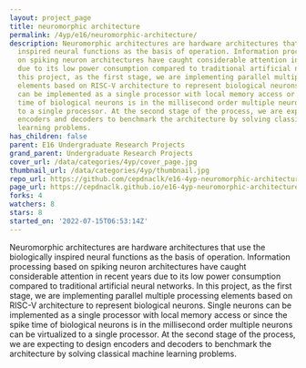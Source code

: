 ```yaml
---
layout: project_page
title: neuromorphic architecture
permalink: /4yp/e16/neuromorphic-architecture/
description: Neuromorphic architectures are hardware architectures that use the biologically
  inspired neural functions as the basis of operation. Information processing based
  on spiking neuron architectures have caught considerable attention in recent years
  due to its low power consumption compared to traditional artificial neural networks.  In
  this project, as the first stage, we are implementing parallel multiple processing
  elements based on RISC-V architecture to represent biological neurons. Single neurons
  can be implemented as a single processor with local memory access or since the spike
  time of biological neurons is in the millisecond order multiple neurons can be virtualized
  to a single processor. At the second stage of the process, we are expecting to design
  encoders and decoders to benchmark the architecture by solving classical machine
  learning problems.
has_children: false
parent: E16 Undergraduate Research Projects
grand_parent: Undergraduate Research Projects
cover_url: /data/categories/4yp/cover_page.jpg
thumbnail_url: /data/categories/4yp/thumbnail.jpg
repo_url: https://github.com/cepdnaclk/e16-4yp-neuromorphic-architecture
page_url: https://cepdnaclk.github.io/e16-4yp-neuromorphic-architecture
forks: 4
watchers: 8
stars: 8
started_on: '2022-07-15T06:53:14Z'
---
```


Neuromorphic architectures are hardware architectures that use the biologically inspired neural functions as the basis of operation. Information processing based on spiking neuron architectures have caught considerable attention in recent years due to its low power consumption compared to traditional artificial neural networks.  In this project, as the first stage, we are implementing parallel multiple processing elements based on RISC-V architecture to represent biological neurons. Single neurons can be implemented as a single processor with local memory access or since the spike time of biological neurons is in the millisecond order multiple neurons can be virtualized to a single processor. At the second stage of the process, we are expecting to design encoders and decoders to benchmark the architecture by solving classical machine learning problems.